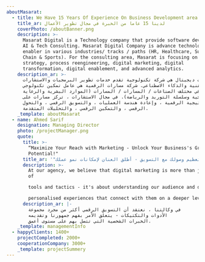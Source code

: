 ```yaml
---
aboutMasarat:
  - title: We Have 15 Years Of Experience On Business Development area
    title_ar: لدينا 15 عاما من الخبرة في مجال تطوير الأعمال
    coverPhoto: /aboutBanner.png
    description: >-
      Masarat Digital is a Technology company that provide software development,
      AI & Tech Consulting. Masarat Digital Company is advance technology
      enabler in various industries/ tracks / paths (HR, Healthcare, Supply
      Chain & Sports). For the consulting area, Masarat is focusing on digital
      strategy, process reengineering, digital marketing, digital
      transformation, digital enablement, and advanced analytics.
    description_ar: >-
      مسارات ديجيتال هي شركة تكنولوجية تقدم خدمات تطوير البرمجيات والاستشارات
      التقنية والذكاء الاصطناعي. شركة مسارات الرقمية هي عامل تمكين تكنولوجي
      متقدم في مختلف الصناعات / المسارات / المسارات (الموارد البشرية والرعاية
      الصحية وسلسلة التوريد والرياضة). في مجال الاستشارات ، تركز مسارات على
      الإستراتيجية الرقمية ، وإعادة هندسة العمليات ، والتسويق الرقمي ، والتحول
      الرقمي ، والتمكين الرقمي ، والتحليلات المتقدمة.
    _template: aboutMasarat
  - name: Ahmed Sarif
    designation: Managing Director
    photo: /projectManager.png
    quote:
      title: >-
        “Maximize Your Reach with Marketing - Unlock Your Business's Growth
        Potential!"
      title_ar: '"تعظيم وصولك مع التسويق - أطلق العنان لإمكانات نمو عملك!"'
      description: >-
        At our agency, we believe that digital marketing is more than just a set
        of

        tools and tactics - it's about understanding our audience and delivering

        personalised experiences that connect with them on a deeper level. 
      description_ar: |-
        في وكالتنا ، نعتقد أن التسويق الرقمي أكثر من مجرد مجموعة
        الأدوات والتكتيكات - يتعلق الأمر بفهم جمهورنا وتقديمه
        الخبرات الشخصية التي تتصل بهم على مستوى أعمق.
    _template: managementInfo
  - happyClients: 1400+
    projectCompleted: 2000+
    cooperationCompany: 3000+
    _template: projectSummery
---
```



